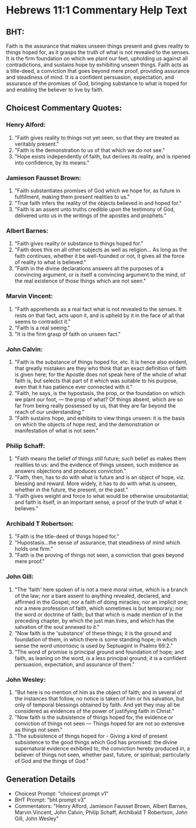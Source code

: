 # Hebrews 11:1 Commentary Help Text

## BHT:
Faith is the assurance that makes unseen things present and gives reality to things hoped for, as it grasps the truth of what is not revealed to the senses. It is the firm foundation on which we plant our feet, upholding us against all contradictions, and sustains hope by exhibiting unseen things. Faith acts as a title-deed, a conviction that goes beyond mere proof, providing assurance and steadiness of mind. It is a confident persuasion, expectation, and assurance of the promises of God, bringing substance to what is hoped for and enabling the believer to live by faith.

## Choicest Commentary Quotes:
### Henry Alford:
1. "Faith gives reality to things not yet seen, so that they are treated as veritably present."
2. "Faith is the demonstration to us of that which we do not see."
3. "Hope exists independently of faith, but derives its reality, and is ripened into confidence, by its means."

### Jamieson Fausset Brown:
1. "Faith substantiates promises of God which we hope for, as future in fulfillment, making them present realities to us."
2. "True faith infers the reality of the objects believed in and hoped for."
3. "Faith is an assent unto truths credible upon the testimony of God, delivered unto us in the writings of the apostles and prophets."

### Albert Barnes:
1. "Faith gives reality or substance to things hoped for."
2. "Faith does this on all other subjects as well as religion... As long as the faith continues, whether it be well-founded or not, it gives all the force of reality to what is believed."
3. "Faith in the divine declarations answers all the purposes of a convincing argument, or is itself a convincing argument to the mind, of the real existence of those things which are not seen."

### Marvin Vincent:
1. "Faith apprehends as a real fact what is not revealed to the senses. It rests on that fact, acts upon it, and is upheld by it in the face of all that seems to contradict it." 
2. "Faith is a real seeing."
3. "It is the firm grasp of faith on unseen fact."

### John Calvin:
1. "Faith is the substance of things hoped for, etc. It is hence also evident, that greatly mistaken are they who think that an exact definition of faith is given here; for the Apostle does not speak here of the whole of what faith is, but selects that part of it which was suitable to his purpose, even that it has patience ever connected with it."
2. "Faith, he says, is the hypostasis, the prop, or the foundation on which we plant our foot, — the prop of what? Of things absent, which are so far from being really possessed by us, that they are far beyond the reach of our understanding."
3. "Faith sustains hope, and exhibits to view things unseen: it is the basis on which the objects of hope rest, and the demonstration or manifestation of what is not seen."

### Philip Schaff:
1. "Faith means the belief of things still future; such belief as makes them realities to us: and the evidence of things unseen, such evidence as answers objections and produces conviction."
2. "Faith, then, has to do with what is future and is an object of hope, viz. blessing and reward. More widely, it has to do with what is unseen, whether in the future, the present, or the past."
3. "Faith gives weight and force to what would be otherwise unsubstantial; and faith is itself, in an important sense, a proof of the truth of what it believes."

### Archibald T Robertson:
1. "Faith is the title-deed of things hoped for." 
2. "Hupostasis...the sense of assurance, that steadiness of mind which holds one firm." 
3. "Faith is the proving of things not seen, a conviction that goes beyond mere proof."

### John Gill:
1. "The 'faith' here spoken of is not a mere moral virtue, which is a branch of the law; nor a bare assent to anything revealed, declared, and affirmed in the Gospel; nor a faith of doing miracles; nor an implicit one; nor a mere profession of faith, which sometimes is but temporary; nor the word or doctrine of faith; but that which is made mention of in the preceding chapter, by which the just man lives, and which has the salvation of the soul annexed to it."
2. "Now faith is the 'substance' of these things; it is the ground and foundation of them, in which there is some standing hope; in which sense the word υποστασις is used by Septuagint in Psalms 69:2."
3. "The word of promise is principal ground and foundation of hope; and faith, as leaning on the word, is a less principal ground; it is a confident persuasion, expectation, and assurance of them."

### John Wesley:
1. "But here is no mention of him as the object of faith; and in several of the instances that follow, no notice is taken of him or his salvation, but only of temporal blessings obtained by faith. And yet they may all be considered as evidences of the power of justifying faith in Christ."
2. "Now faith is the subsistence of things hoped for, the evidence or conviction of things not seen — Things hoped for are not so extensive as things not seen."
3. "The subsistence of things hoped for - Giving a kind of present subsistence to the good things which God has promised: the divine supernatural evidence exhibited to, the conviction hereby produced in, a believer of things not seen, whether past, future, or spiritual; particularly of God and the things of God."


## Generation Details
- Choicest Prompt: "choicest prompt v1"
- BHT Prompt: "bht prompt v3"
- Commentators: "Henry Alford, Jamieson Fausset Brown, Albert Barnes, Marvin Vincent, John Calvin, Philip Schaff, Archibald T Robertson, John Gill, John Wesley"
